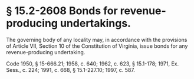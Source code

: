 # § 15.2-2608 Bonds for revenue-producing undertakings.

<p>The governing body of any locality may, in accordance with the provisions of Article VII, Section 10 of the Constitution of Virginia, issue bonds for any revenue-producing undertaking.</p><p>Code 1950, § 15-666.21; 1958, c. 640; 1962, c. 623, § 15.1-178; 1971, Ex. Sess., c. 224; 1991, c. 668, § 15.1-227.10; 1997, c. 587.</p>